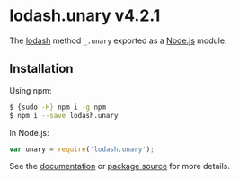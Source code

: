 # lodash.unary v4.2.1

The [lodash](https://lodash.com/) method `_.unary` exported as a [Node.js](https://nodejs.org/) module.

## Installation

Using npm:
```bash
$ {sudo -H} npm i -g npm
$ npm i --save lodash.unary
```

In Node.js:
```js
var unary = require('lodash.unary');
```

See the [documentation](https://lodash.com/docs#unary) or [package source](https://github.com/lodash/lodash/blob/4.2.1-npm-packages/lodash.unary) for more details.

